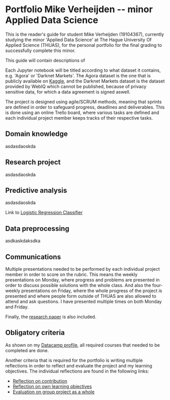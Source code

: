 # Portfolio Mike Verheijden -- minor Applied Data Science

This is the reader's guide for student Mike Verheijden (19104367), currently studying the minor 'Applied Data Science' at The Hague University Of Applied Science (THUAS), for the personal portfolio for the final grading to successfully complete this minor.

This guide will contain descriptions of

Each Jupyter notebook will be titled according to what dataset it contains, e.g. 'Agora' or 'Darknet Markets'. The Agora dataset is the one that is publicly available on [Kaggle](https://www.kaggle.com/philipjames11/dark-net-marketplace-drug-data-agora-20142015), and the Darknet Markets dataset is the dataset provided by WebIQ which cannot be published, because of privacy sensitive data, for which a data agreement is signed aswell.

The project is designed using agile/SCRUM methods, meaning that sprints are defined in order to safeguard progress, deadlines and deliverables. This is done using an online Trello board, where various tasks are defined and each individual project member keeps tracks of their respective tasks.

## Domain knowledge

asdasdaoskda

## Research project

asdasdaoskda

## Predictive analysis

asdasdaoskda

Link to [Logistic Regression Classifier](LogisticRegressionClassifier.ipynb)

## Data preprocessing

asdkaskdaksdka

## Communications

Multiple presentations needed to be performed by each individual project member in order to score on the rubric. This means the weekly presentations on Monday, where progress and problems are presented in order to discuss possible solutions with the whole class. And also the four-weekly presentations on Friday, where the whole progress of the project is presented and where people form outside of THUAS are also allowed to attend and ask questions. I have presented multiple times on both Monday and Friday.

Finally, the [research paper](about:blank) is also included.

## Obligatory criteria

As shown on my [Datacamp profile](https://www.datacamp.com/profile/19104367), all required courses that needed to be completed are done.

Another criteria that is required for the portfolio is writing multiple reflections in order to reflect and evaluate the project and my learning objectives. The individual reflections are found in the following links:

* [Reflection on contribution](documents/reflection_contribution.md)
* [Reflection on own learning objectives](documents/reflection_objectives.md)
* [Evaluation on group project as a whole](documents/evaluation_group.md)
